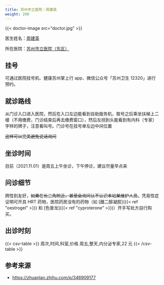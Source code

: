 ```yaml
---
title: 苏州市立医院｜周建英
weight: 200
---
```


{{< doctor-image src="doctor.jpg" >}}

医生姓名：[周建英](https://www.haodf.com/doctor/13154.html)

所在医院：[苏州市立医院（东区）](https://www.amap.com/place/B020003GXC)

## 挂号

可通过医院挂号机、健康苏州掌上行 app、微信公众号「苏州卫生 12320」进行预约。

## 就诊路线

从门诊入口进入医院，然后在入口左边能看到自助服务机，取号之后乘坐扶梯上二楼（不用缴费，门诊结束后再去缴费窗口），然后左拐到头能看到有内科（专家）字样的牌子，注意看叫号。门诊号在挂号单左边中间位置

~~这样可以完美避免说话询问~~

## 坐诊时间

目前（2021.11.01）是周五上午坐诊，下午停诊，建议尽量早点来

## 问诊细节

跨性别友好，~~如果在长三角附近，甚至会询问认不认识本站某维护人员~~。凭易性症证明可开具 HRT 药物，医院药房没有的药物（如 [雌二醇凝胶]({{< ref "oestrogel" >}}) 和 [色普龙]({{< ref "cyproterone" >}})）开手写处方自行购买。

## 出诊时刻

{{< csv-table >}}
周次,时间,科室,价格
周五,整天,内分泌专家,22 元
{{< /csv-table >}}

## 参考来源

- <https://zhuanlan.zhihu.com/p/346909177>
